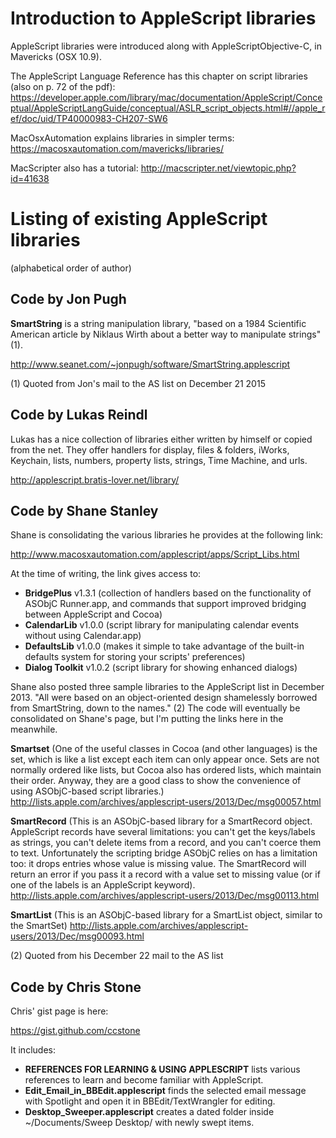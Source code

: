 # Introduction to AppleScript libraries

AppleScript libraries were introduced along with AppleScriptObjective-C, in Mavericks (OSX 10.9).

The AppleScript Language Reference has this chapter on script libraries (also on p. 72 of the pdf):
https://developer.apple.com/library/mac/documentation/AppleScript/Conceptual/AppleScriptLangGuide/conceptual/ASLR_script_objects.html#//apple_ref/doc/uid/TP40000983-CH207-SW6

MacOsxAutomation explains libraries in simpler terms:
https://macosxautomation.com/mavericks/libraries/

MacScripter also has a tutorial:
http://macscripter.net/viewtopic.php?id=41638

# Listing of existing AppleScript libraries
(alphabetical order of author)

## Code by Jon Pugh

**SmartString** is a string manipulation library, "based on a 1984 Scientific American article by Niklaus Wirth about a better way to manipulate strings" (1).

http://www.seanet.com/~jonpugh/software/SmartString.applescript

(1) Quoted from Jon's mail to the AS list on December 21 2015

## Code by Lukas Reindl

Lukas has a nice collection of libraries either written by himself or copied from the net. They offer handlers for display, files & folders, iWorks, Keychain, lists, numbers, property lists, strings, Time Machine, and urls.

http://applescript.bratis-lover.net/library/

## Code by Shane Stanley

Shane is consolidating the various libraries he provides at the following link:

http://www.macosxautomation.com/applescript/apps/Script_Libs.html

At the time of writing, the link gives access to:
* **BridgePlus** v1.3.1 (collection of handlers based on the functionality of ASObjC Runner.app, and commands that support improved bridging between AppleScript and Cocoa)
* **CalendarLib** v1.0.0 (script library for manipulating calendar events without using Calendar.app)
* **DefaultsLib** v1.0.0 (makes it simple to take advantage of the built-in defaults system for storing your scripts' preferences)
* **Dialog Toolkit** v1.0.2 (script library for showing enhanced dialogs)

Shane also posted three sample libraries to the AppleScript list in December 2013. "All were based on an object-oriented design shamelessly borrowed from SmartString, down to the names." (2) The code will eventually be consolidated on Shane's page, but I'm putting the links here in the meanwhile.

**Smartset** (One of the useful classes in Cocoa (and other languages) is the set, which is like a list except each item can only appear once. Sets are not normally ordered like lists, but Cocoa also has ordered lists, which maintain their order. Anyway, they are a good class to show the convenience of using ASObjC-based script libraries.)
http://lists.apple.com/archives/applescript-users/2013/Dec/msg00057.html

**SmartRecord** (This is an ASObjC-based library for a SmartRecord object. AppleScript records have several limitations: you can't get the keys/labels as strings, you can't delete items from a record, and you can't coerce them to text. Unfortunately the scripting bridge ASObjC relies on has a limitation too: it drops entries whose value is missing value. The SmartRecord will return an error if you pass it a record with a value set to missing value (or if one of the labels is an AppleScript keyword).
http://lists.apple.com/archives/applescript-users/2013/Dec/msg00113.html

**SmartList** (This is an ASObjC-based library for a SmartList object, similar to the SmartSet)
http://lists.apple.com/archives/applescript-users/2013/Dec/msg00093.html

(2) Quoted from his December 22 mail to the AS list

## Code by Chris Stone

Chris' gist page is here:

https://gist.github.com/ccstone

It includes:
* **REFERENCES FOR LEARNING & USING APPLESCRIPT** lists various references to learn and become familiar with AppleScript.
* **Edit_Email_in_BBEdit.applescript** finds the selected email message with Spotlight and open it in BBEdit/TextWrangler for editing.
* **Desktop_Sweeper.applescript** creates a dated folder inside ~/Documents/Sweep Desktop/ with newly swept items.

